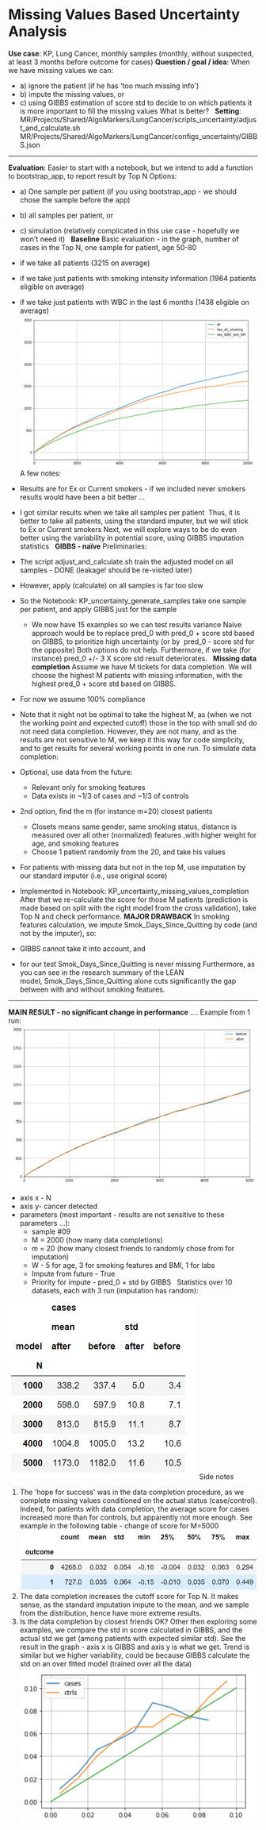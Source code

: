 # Missing Values Based Uncertainty Analysis
**Use case**: KP, Lung Cancer, monthly samples (monthly, without suspected, at least 3 months before outcome for cases)
**Question / goal / idea**:
When we have missing values we can:

- a) ignore the patient (if he has 'too much missing info')
- b) impute the missing values, or
- c) using GIBBS estimation of score std to decide to on which patients it is more important to fill the missing values
What is better?
 
**Setting**:
MR/Projects/Shared/AlgoMarkers/LungCancer/scripts_uncertainty/adjust_and_calculate.sh
MR/Projects/Shared/AlgoMarkers/LungCancer/configs_uncertainty/GIBBS.json
****
**Evaluation**:
Easier to start with a notebook, but we intend to add a function to bootstrap_app, to report result by Top N
Options:

- a) One sample per patient (if you using bootstrap_app - we should chose the sample before the app)
- b) all samples per patient, or 
- c) simulation (relatively complicated in this use case - hopefully we won't need it)
 
**Baseline**
Basic evaluation - in the graph, number of cases in the Top N, one sample for patient, age 50-80

- if we take all patients (3215 on average)
- if we take just patients with smoking intensity information (1964 patients eligible on average)
- if we take just patients with WBC in the last 6 months (1438 eligible on average)
<img src="../attachments/13402413/13402479.png"/>A few notes:
- Results are for Ex or Current smokers - if we included never smokers results would have been a bit better ...
- I got similar results when we take all samples per patient 
Thus, it is better to take all patients, using the standard imputer, but we will stick to Ex or Current smokers
Next, we will explore ways to be do even better using the variability in potential score, using GIBBS imputation statistics
 
**GIBBS - naïve**
Preliminaries:

- The script adjust_and_calculate.sh train the adjusted model on all samples - DONE (leakage! should be re-visited later) 
- However, apply (calculate) on all samples is far too slow
- So the Notebook: KP_uncertainty_generate_samples take one sample per patient, and apply GIBBS just for the sample
  - We now have 15 examples so we can test results variance
Naive approach would be to replace pred_0 with pred_0 + score std based on GIBBS, to prioritize high uncertainty (or by  pred_0 - score std for the opposite)
Both options do not help. Furthermore, if we take (for instance) pred_0 +/- 3 X score std result deteriorates.
 
**Missing data completion**
Assume we have M tickets for data completion.
We will choose the highest M patients with missing information, with the highest pred_0 + score std based on GIBBS.

- For now we assume 100% compliance
- Note that it night not be optimal to take the highest M, as (when we not the working point and expected cutoff) those in the top with small std do not need data completion. However, they are not many, and as the results are not sensitive to M, we keep it this way for code simplicity, and to get results for several working points in one run.
To simulate data completion:
- Optional, use data from the future:
    - Relevant only for smoking features
    - Data exists in ~1/3 of cases and ~1/3 of controls 
- 2nd option, find the m (for instance m=20) closest patients
    - Closets means same gender, same smoking status, distance is measured over all other (normalized) features ,with higher weight for age, and smoking features
    - Choose 1 patient randomly from the 20, and take his values
- For patients with missing data but not in the top M, use imputation by our standard imputer (i.e., use original score)
- Implemented in Notebook: KP_uncertainty_missing_values_completion
After that we re-calculate the score for those M patients (prediction is made based on split with the right model from the cross validation), take Top N and check performance.
**MAJOR DRAWBACK**
In smoking features calculation, we impute Smok_Days_Since_Quitting by code (and not by the imputer), so:
- GIBBS cannot take it into account, and 
- for our test Smok_Days_Since_Quitting is never missing
Furthermore, as you can see in the research summary of the LEAN model, Smok_Days_Since_Quitting alone cuts significantly the gap between with and without smoking features.
****
**MAIN RESULT - no significant change in performance** ....
Example from 1 run:
<img src="../attachments/13402413/13402511.png"/>

- axis x - N
- axis y- cancer detected
- parameters (most important - results are not sensitive to these parameters ...):
    - sample #09 
    - M = 2000 (how many data completions)
    - m = 20 (how many closest friends to randomly chose from for imputation)
    - W - 5 for age, 3 for smoking features and BMI, 1 for labs
    - Impute from future - True
    - Priority for impute - pred_0 + std by GIBBS
 
Statistics over 10 datasets, each with 3 run (imputation has random):
<img src="../attachments/13402413/13402515.png"/>
Side notes

1. The 'hope for success' was in the data completion procedure, as we complete missing values conditioned on the actual status (case/control). Indeed, for patients with data completion, the average score for cases increased more than for controls, but apparently not more enough. See example in the following table - change of score for M=5000<img src="../attachments/13402413/13402534.png"/>
2. The data completion increases the cutoff score for Top N. It makes sense, as the standard imputation impute to the mean, and we sample from the distribution, hence have more extreme results.
3. Is the data completion by closest friends OK? Other then exploring some examples, we compare the std in score calculated in GIBBS, and the actual std we get (among patients with expected similar std). See the result in the graph - axis x is GIBBS and axis y is what we get. Trend is similar but we higher variability, could be because GIBBS calculate the std on an over fitted model (trained over all the data)<img src="../attachments/13402413/13402512.png"/>
